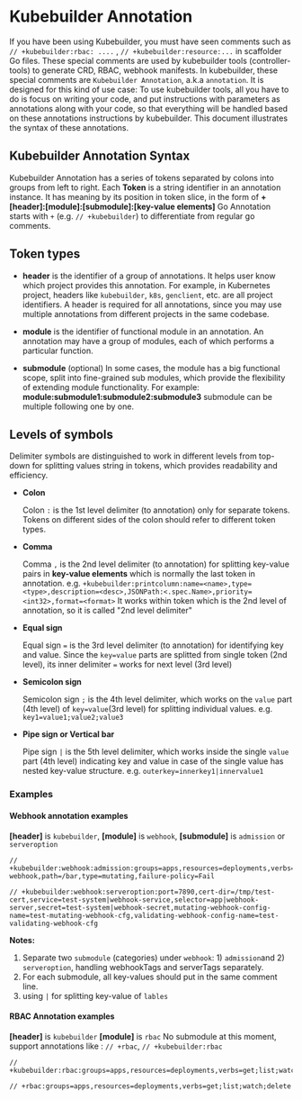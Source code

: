 # Kubebuilder Annotation

If you have been using Kubebuilder, you must have seen comments such as `// +kubebuilder:rbac: ....` , `// +kubebuilder:resource:...` in scaffolder Go files. These special comments are used by kubebuilder tools (controller-tools) to generate CRD, RBAC, webhook manifests. In kubebuilder, these special comments are `Kubebuilder Annotation`, a.k.a `annotation`. It is designed for this kind of use case: To use kubebuilder tools, all you have to do is focus on writing your code, and put instructions with parameters as annotations along with your code, so that everything will be handled based on these annotations instructions by kubebuilder. This document illustrates the syntax of these annotations.

## Kubebuilder Annotation Syntax

Kubebuilder Annotation has a series of tokens separated by colons into groups from left to right. Each **Token** is a string identifier in an annotation instance. It has meaning by its position in token slice, in the form of
**+[header]:[module]:[submodule]:[key-value elements]**
Go Annotation starts with `+` (e.g. `// +kubebuilder`) to differentiate from regular go comments.

## Token types

- **header** is the identifier of a group of annotations. It helps user know which project provides this annotation. For example, in Kubernetes project, headers like `kubebuilder`, `k8s`, `genclient`, etc. are all project identifiers. A header is required for all annotations, since you may use multiple annotations from different projects in the same codebase.

- **module** is the identifier of functional module in an annotation. An annotation may have a group of modules, each of which performs a particular function.

- **submodule** (optional) In some cases, the module has a big functional scope, split into fine-grained sub modules, which provide the flexibility of extending module functionality. For example: **module:submodule1:submodule2:submodule3** submodule can be multiple following one by one.

## Levels of symbols

Delimiter symbols are distinguished to work in different levels from top-down for splitting values string in tokens, which provides readability and efficiency.

- **Colon**

  Colon `:` is the 1st level delimiter (to annotation) only for separate tokens. Tokens on different sides of the colon should refer to different token types.

- **Comma**

  Comma `,` is the 2nd level delimiter (to annotation) for splitting key-value pairs in **key-value elements** which is normally the last token in annotation. e.g. `+kubebuilder:printcolumn:name=<name>,type=<type>,description=<desc>,JSONPath:<.spec.Name>,priority=<int32>,format=<format>` It works within token which is the 2nd level of annotation, so it is called "2nd level delimiter"

- **Equal sign**

  Equal sign `=` is the 3rd level delimiter (to annotation) for identifying key and value. Since the `key=value` parts are splitted from single token (2nd level), its inner delimiter `=` works for next level (3rd level)

- **Semicolon sign**

  Semicolon sign `;` is the 4th level delimiter, which works on the `value` part (4th level) of `key=value`(3rd level) for splitting individual values. e.g. `key1=value1;value2;value3`

- **Pipe sign or Vertical bar**

  Pipe sign `|` is the 5th level delimiter, which works inside the single `value` part (4th level) indicating key and value in case of the single value has nested key-value structure. e.g. `outerkey=innerkey1|innervalue1`

### Examples

#### Webhook annotation examples

**[header]** is `kubebuilder`,
**[module]** is `webhook`,
**[submodule]** is `admission` or `serveroption`

```golang
// +kubebuilder:webhook:admission:groups=apps,resources=deployments,verbs=CREATE;UPDATE,name=bar-webhook,path=/bar,type=mutating,failure-policy=Fail

// +kubebuilder:webhook:serveroption:port=7890,cert-dir=/tmp/test-cert,service=test-system|webhook-service,selector=app|webhook-server,secret=test-system|webhook-secret,mutating-webhook-config-name=test-mutating-webhook-cfg,validating-webhook-config-name=test-validating-webhook-cfg
```

**Notes:**

1. Separate two `submodule` (categories) under `webhook`: 1) `admission`and 2) `serveroption`, handling webhookTags and serverTags separately.
2. For each submodule, all key-values should put in the same comment line.
3. using `|` for splitting key-value of `lables`

#### RBAC Annotation examples

**[header]** is `kubebuilder`
**[module]** is `rbac`
No submodule at this moment, support annotations like : `// +rbac`, `// +kubebuilder:rbac`

```golang
// +kubebuilder:rbac:groups=apps,resources=deployments,verbs=get;list;watch;delete

// +rbac:groups=apps,resources=deployments,verbs=get;list;watch;delete
```